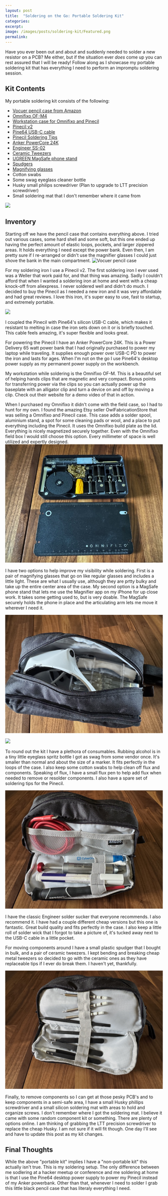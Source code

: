 ```yaml
---
layout: post
title:  "Soldering on the Go: Portable Soldering Kit"
categories: 
excerpt: 
image: /images/posts/soldering-kit/Featured.png
permalink: 
---
```


Have you ever been out and about and suddenly needed to solder a new resistor on a PCB? Me either, but if the situation ever _does_ come up you can rest assured that I will be ready! Follow along as I showcase my portable soldering kit that has everything I need to perform an impromptu soldering session.

## Kit Contents
My portable soldering kit consists of the following:
- [Vocuer pencil case from Amazon](https://www.amazon.com/dp/B0D4HTDK4Q)
- [Omnifixo OF-M4](https://omnifixo.com/en-us/products/omnifixo-m4-makers-third-hand)
- [Workstation case for Omnifixo and Pinecil](https://www.etsy.com/listing/1568326206/workstation-case-for-pinecil-soldering)
- [Pinecil v2](https://pine64.com/product/pinecil-smart-mini-portable-soldering-iron/)
- [Pine64 USB-C cable](https://pine64.com/product/usb-type-c-to-usb-type-c-silicone-power-charging-cable-1-5-meter-length/)
- [Pinecil Soldering Tips](https://pine64.com/product/pinecil-soldering-tip-set-fine/)
- [Anker PowerCore 24K](https://www.amazon.com/dp/B0B9XHR6BG)
- [Engineer SS-02](https://www.amazon.com/dp/B002MJMXD4)
- [Ceramic Tweezers](https://www.amazon.com/dp/B0DB298PWV)
- [UGREEN MagSafe phone stand](https://www.amazon.com/dp/B0D2QXRW9K)
- [Spudgers](https://www.amazon.com/dp/B0C9LBZCSK)
- [Magnifying glasses](https://www.amazon.com/YOCTOSUN-Rechargeable-Magnifying-Professional-Interchangeable/dp/B07T4KPYN2/)
- Cotton swabs
- Some swag eyeglass cleaner bottle
- Husky small philips screwdriver (Plan to upgrade to LTT precision screwdriver)
- Small soldering mat that I don't remember where it came from

![](/images/posts/soldering-kit/AllItems.jpeg)

## Inventory
Starting off we have the pencil case that contains everything above. I tried out various cases, some hard shell and some soft, but this one ended up having the perfect amount of elastic loops, pockets, and larger zippered areas. It holds everything I need except the power bank. Even then, I am pretty sure if I re-arranged or didn't use the magnifier glasses I could just shove the bank in the main compartment. 
![Vocuer pencil case](/images/posts/soldering-kit/Assembled.jpeg)

For my soldering iron I use a Pinecil v2. The first soldering iron I ever used was a Weller that work paid for, and that thing was amazing. Sadly I couldn't afford that when I wanted a soldering iron at home and went with a cheap knock-off from aliexpress. I never soldered well and didn't do much. I decided to buy the Pinecil as I needed a new iron and it was very affordable and had great reviews. I love this iron, it's super easy to use, fast to startup, and extremely portable.

![](/images/posts/soldering-kit/CaseBottom.jpeg)

I coupled the Pinecil with Pine64's silicon USB-C cable, which makes it resistant to melting in case the iron sets down on it or is briefly touched. This cable feels amazing, it's super flexible and looks great. 

For powering the Pinecil I have an Anker PowerCore 24K. This is a Power Delivery 65 watt power bank that I had originally purchased to power my laptop while traveling. It supplies enough power over USB-C PD to power the iron and lasts for ages. When I'm not on the go I use Pine64's desktop power supply as my permanent power supply on the workbench. 

My workstation while soldering is the Omnifixo OF-M. This is a beautiful set of helping hands clips that are magnetic and very compact. Bonus points for transferring power via the clips so you can actually power up the baseplate with an alligator clip and turn a device on and off by moving a clip. Check out their website for a demo video of that in action.

When I purchased my Omnifixo it didn't come with the field case, so I had to hunt for my own. I found the amazing Etsy seller OwlFabricationStore that was selling a Omnifixo and Pinecil case. This case adds a solder spool, aluminium stand, a spot for some cleaning pads or wool, and a place to put everything including the Pinecil. It uses the Omnifixo build plate as the lid. Everything is nicely magnetized securely together. Even with the Omnifixo field box I would still choose this option. Every millimeter of space is well utilized and expertly designed. 
![Omnifixo workstation](/images/posts/soldering-kit/OmnifixoWorkstation.jpg)

I have two options to help improve my visibility while soldering. First is a pair of magnifying glasses that go on like regular glasses and includes a little light. These are what I usually use, although they are prtty bulky and take up the entire center area of the case. My second option is a MagSafe phone stand that lets me use the Magnifier app on my iPhone for up close work. It takes some getting used to, but is very doable. The MagSafe securely holds the phone in place and the articulating arm lets me move it wherever I need it. 

![](/images/posts/soldering-kit/CaseCenter.jpeg)

![](/images/posts/soldering-kit/iPhone.jpeg)

To round out the kit I have a plethora of consumables. Rubbing alcohol is in a tiny little eyeglass spritz bottle I got as swag from some vendor once. It's smaller than normal and about the size of a marker. It fits perfectly in the loops of the case. I also keep some cotton swabs to help clean off flux and components. Speaking of flux, I have a small flux pen to help add flux when needed to remove or resolder components. I also have a spare set of soldering tips for the Pinecil.

![](/images/posts/soldering-kit/CaseLeft.jpeg)

I have the classic Engineer solder sucker that everyone recommends. I also recommend it. I have had a couple different cheap versions but this one is fantastic. Great build quality and fits perfectly in the case. I also keep a little roll of solder wick that I forgot to take a picture of, it's tucked away next to the USB-C cable in a little pocket.

For moving components around I have a small plastic spudger that I bought in bulk, and a pair of ceramic tweezers. I kept bending and breaking cheap metal tweezers so decided to go with the ceramic ones as they have replaceable tips if I ever do break them. I haven't yet, thankfully. 

![](/images/posts/soldering-kit/CaseRight.jpeg)

Finally, to remove components so I can get at those pesky PCB's and to keep components in a semi-safe area, I have a small Husky phillips screwdriver and a small silicon soldering mat with areas to hold and organize screws. I don't remember where I got the soldering mat. I believe it came with some random component kit or something. There are plenty of options online. I am thinking of grabbing the LTT precision screwdriver to replace the cheap Husky. I am not sure if it will fit though. One day I'll see and have to update this post as my kit changes.

## Final Thoughts
While the above "portable kit" implies I have a "non-portable kit" this actually isn't true. This is my soldering setup. The only difference between me sodlering at a hacker meetup or conference and me soldering at home is that I use the Pine64 desktop power supply to power my Pinecil instead of my Anker powerbank. Other than that, whenever I need to solder I grab this little black pencil case that has literaly everything I need.